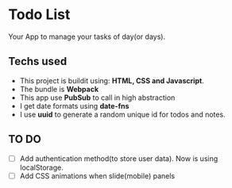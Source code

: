 # Todo List
Your App to manage your tasks of day(or days).

## Techs used
- This project is buildit using: **HTML, CSS and Javascript**.
- The bundle is **Webpack**
- This app use **PubSub** to call in high abstraction
- I get date formats using **date-fns**
- I use **uuid** to generate a random unique id for todos and notes.

## TO DO
- [ ] Add authentication method(to store user data). Now is using localStorage.
- [ ] Add CSS animations when slide(mobile) panels